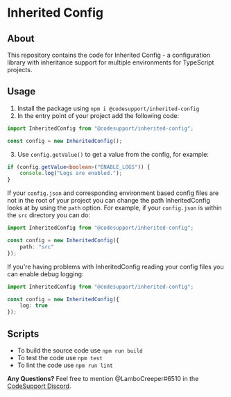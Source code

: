 # Inherited Config

## About
This repository contains the code for Inherited Config - a configuration library with inheritance support for multiple environments for TypeScript projects.

## Usage
1. Install the package using `npm i @codesupport/inherited-config`
2. In the entry point of your project add the following code:
```ts
import InheritedConfig from "@codesupport/inherited-config";

const config = new InheritedConfig();
```
3. Use `config.getValue()` to get a value from the config, for example:
```ts
if (config.getValue<boolean>("ENABLE_LOGS")) {
    console.log("Logs are enabled.");
}
```

If your `config.json` and corresponding environment based config files are not in the root of your project you can change the path InheritedConfig looks at by using the `path` option.
For example, if your `config.json` is within the `src` directory you can do:
```ts
import InheritedConfig from "@codesupport/inherited-config";

const config = new InheritedConfig({
    path: "src"
});
```

If you're having problems with InheritedConfig reading your config files you can enable debug logging:
```ts
import InheritedConfig from "@codesupport/inherited-config";

const config = new InheritedConfig({
    log: true
});
```

## Scripts
- To build the source code use `npm run build`
- To test the code use `npm test`
- To lint the code use `npm run lint`

**Any Questions?** Feel free to mention @LamboCreeper#6510 in the [CodeSupport Discord](https://discord.gg/Hn9SETt).